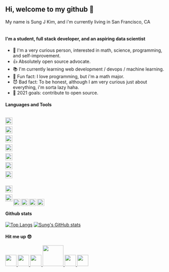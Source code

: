 
## Hi, welcome to my github 👋
My name is Sung J Kim, and i'm currently living in San Francisco, CA
<br/>
<br/>

#### I'm a student, full stack developer, and an aspiring data scientist
- 🤔 I'm a very curious person, interested in math, science, programming, and self-improvement.
- 👍 Absolutely open source advocate.
- 📚 I'm currently learning web development / devops / machine learning.
- 🤣 Fun fact: I love programming, but i'm a math major.
- 😈 Bad fact: To be honest, although I am very curious just about everything, i'm sorta lazy haha.
- 🥅 2021 goals: contribute to open source.

#### Languages and Tools
<code>
<img align="left" width="22px" src="https://img.icons8.com/color/48/000000/html-5--v1.png"/>
</code>
<code>
<img align="left" width="22px" src="https://img.icons8.com/color/48/000000/css3.png"/>
</code>
<code>
<img align="left" width="22px" src="https://img.icons8.com/color/48/000000/javascript--v1.png"/>
</code>
<code>
<img align="left" width="22px" src="https://img.icons8.com/color/48/000000/console.png"/>
</code>
<code>
<img align="left" width="22px" src="https://img.icons8.com/color/48/000000/golang.png"/>
</code>
<code>
<img align="left" width="22px" src="https://img.icons8.com/color/48/000000/python--v1.png"/>
</code>
<code>
<img align="left" width="22px" src="https://img.icons8.com/color/48/000000/haskell.png"/>
</code>
<br/>

<code>
<img align="left" width="22px" src="https://img.icons8.com/color/48/000000/git.png"/>
</code>
<code>
<img align="left" width="22px" src="https://img.icons8.com/color/48/000000/react-native.png"/>
</code>
<img align="left" width="22px" src="https://img.icons8.com/color/48/000000/postgreesql.png"/>
<img align="left" width="22px" src="https://img.icons8.com/color/48/000000/docker.png"/>
<img align="left" width="22px" src="https://img.icons8.com/color/48/000000/kubernetes.png"/>
<img align="left" width="22px" src="https://img.icons8.com/color/48/000000/amazon-web-services.png"/>
<br/>

#### Github stats
[![Top Langs](https://github-readme-stats.vercel.app/api/top-langs/?username=SungJKK&exclude_repo=dotfiles&theme=nightowl)](https://github.com/anuraghazra/github-readme-stats)
[![Sung's GitHub stats](https://github-readme-stats.vercel.app/api?username=SungJKK&show_icons=true&theme=nightowl)](https://github.com/anuraghazra/github-readme-stats)

#### Hit me up 😎
<a href="https://www.instagram.com/sung.j_kim/" target="_blank">
<img width="35px" src="https://img.icons8.com/color/48/000000/instagram-new--v1.png"/>
</a> 
<a href="https://twitter.com/SungJKim7" target="_blank">
<img width="35px" src="https://img.icons8.com/color/48/000000/twitter--v1.png"/>
</a> 
<a href="https://github.com/SungJKK" target="_blank">
<img width="35px" src="https://img.icons8.com/color/48/000000/github--v1.png"/>
</a> 
<a href="https://www.kaggle.com/skim98" target="_blank">
<img width="65px" src="https://www.vectorlogo.zone/logos/kaggle/kaggle-ar21.svg" />
</a>
<a href="https://stackoverflow.com/users/15509129/01penguin" target="_blank">
<img width="35px" src="https://img.icons8.com/color/48/000000/stackoverflow.png"/>
</a>
<a href="https://www.linkedin.com/in/sung-kim-667953185/" target="_blank">
<img width="35px" src="https://img.icons8.com/color/48/000000/linkedin.png"/>
</a> 

